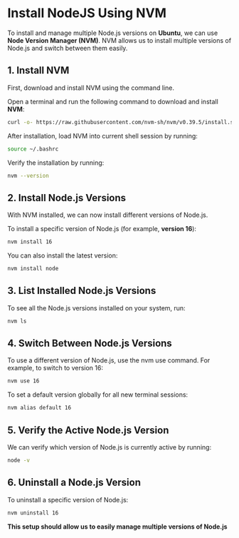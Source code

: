 # Install NodeJS Using NVM

To install and manage multiple Node.js versions on **Ubuntu**, we can use **Node Version Manager (NVM)**. NVM allows us to install multiple versions of Node.js and switch between them easily.

## 1. Install NVM

First, download and install NVM using the command line.

Open a terminal and run the following command to download and install **NVM**:

```bash
curl -o- https://raw.githubusercontent.com/nvm-sh/nvm/v0.39.5/install.sh | bash
```

After installation, load NVM into current shell session by running:

```bash
source ~/.bashrc
```

Verify the installation by running:

```bash
nvm --version
```

## 2. Install Node.js Versions

With NVM installed, we can now install different versions of Node.js.

To install a specific version of Node.js (for example, **version 16**):

```bash
nvm install 16
```

You can also install the latest version:

```bash
nvm install node
```

## 3. List Installed Node.js Versions

To see all the Node.js versions installed on your system, run:

```bash
nvm ls
```

## 4. Switch Between Node.js Versions

To use a different version of Node.js, use the nvm use command. For example, to switch to version 16:

```bash
nvm use 16
```

To set a default version globally for all new terminal sessions:

```bash
nvm alias default 16
```

## 5. Verify the Active Node.js Version

We can verify which version of Node.js is currently active by running:

```bash
node -v
```

## 6. Uninstall a Node.js Version

To uninstall a specific version of Node.js:

```bash
nvm uninstall 16
```

**This setup should allow us to easily manage multiple versions of Node.js**
